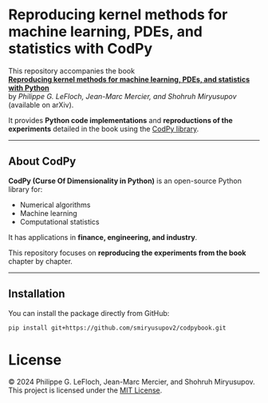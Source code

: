 # Reproducing kernel methods for machine learning, PDEs, and statistics with CodPy

This repository accompanies the book  
**[Reproducing kernel methods for machine learning, PDEs, and statistics with Python](https://arxiv.org/)**  
by *Philippe G. LeFloch, Jean-Marc Mercier, and Shohruh Miryusupov* (available on arXiv).  

It provides **Python code implementations** and **reproductions of the experiments** detailed in the book using the [CodPy library](lien_a_ajouter).

---

## About CodPy

**CodPy (Curse Of Dimensionality in Python)** is an open-source Python library for:

- Numerical algorithms  
- Machine learning  
- Computational statistics  

It has applications in **finance, engineering, and industry**.  

This repository focuses on **reproducing the experiments from the book** chapter by chapter.

---

## Installation

You can install the package directly from GitHub:

```bash
pip install git+https://github.com/smiryusupov2/codpybook.git
```

# License
© 2024 Philippe G. LeFloch, Jean-Marc Mercier, and Shohruh Miryusupov.  
This project is licensed under the [MIT License](LICENSE).